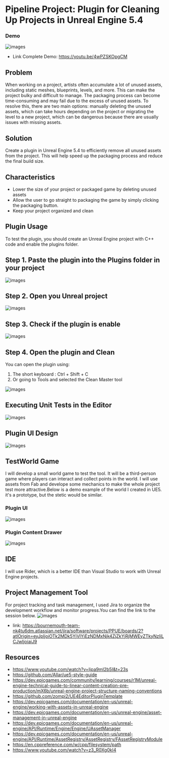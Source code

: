 # Pipeline Project: Plugin for Cleaning Up Projects in Unreal Engine 5.4

### Demo

![images](images/CleanMasterDemo.gif)

- Link Complete Demo: https://youtu.be/4wPZSKOpgCM

## Problem

When working on a project, artists often accumulate a lot of unused assets, including static meshes, blueprints, levels, and more. This can make the project bulky and difficult to manage. The packaging process can become time-consuming and may fail due to the excess of unused assets. To resolve this, there are two main options: manually deleting the unused assets, which can take hours depending on the project or migrating the level to a new project, which can be dangerous because there are usually issues with missing assets.

## Solution
Create a plugin in Unreal Engine 5.4 to efficiently remove all unused assets from the project. This will help speed up the packaging process and reduce the final build size.

## Characteristics

- Lower the size of your project or packaged game by deleting unused assets
- Allow the user to go straight to packaging the game by simply clicking the packaging button.
- Keep your project organized and clean

## Plugin Usage
To test the plugin, you should create an Unreal Engine project with C++ code and enable the plugins folder.

## Step 1. Paste the plugin into the Plugins folder in your project
![images](images/PluginProcess1.gif)

## Step 2. Open you Unreal project
![images](images/PluginProcess2.gif)

## Step 3. Check if the plugin is enable
![images](images/PluginProcess3.gif)

## Step 4. Open the plugin and Clean 
You can open the plugin using:
1. The short keyboard : Ctrl + Shift + C
2. Or going to Tools and selected the Clean Master tool

![images](images/PluginProcess4.gif)

## Executing Unit Tests in the Editor
![images](images/RunningTests.gif)
## Plugin UI Design
![Images](/images/UIDesign.png)

## TestWorld Game
I will develop a small world game to test the tool. It will be a third-person game where players can interact and collect points in the world. I will use assets from Fab and develope some mechanics to make the whole project test more attractive.Below is a demo example of the world I created in UE5. it's a prototype, but the stetic would be similar.

### Plugin UI
![images](images/UI.PNG)

### Plugin Content Drawer
![images](images/cleanMasterContentDrawer.PNG)

## IDE
I will use Rider, which is a better IDE than Visual Studio to work with Unreal Engine projects.

## Project Management Tool

For project tracking and task management, I used Jira to organize the development workflow and monitor progress.You can find the link to the session below.
![images](images/JiraDani.PNG)
- link: https://bournemouth-team-nk4tu6dm.atlassian.net/jira/software/projects/PPUE/boards/2?atlOrigin=eyJpIjoiOTk2MDk5YjVlYjEzNDMxNjk4ZjZkYjRjMWEyZTkyNzIiLCJwIjoiaiJ9

##  Resources
- https://www.youtube.com/watch?v=Ijpa9mI2b5I&t=23s
- https://github.com/Allar/ue5-style-guide
- https://dev.epicgames.com/community/learning/courses/r1M/unreal-engine-technical-guide-to-linear-content-creation-pre-production/mX6b/unreal-engine-project-structure-naming-conventions
- https://github.com/zompi2/UE4EditorPluginTemplate
- https://dev.epicgames.com/documentation/en-us/unreal-engine/working-with-assets-in-unreal-engine
- https://dev.epicgames.com/documentation/en-us/unreal-engine/asset-management-in-unreal-engine
- https://dev.epicgames.com/documentation/en-us/unreal-engine/API/Runtime/Engine/Engine/UAssetManager
- https://dev.epicgames.com/documentation/en-us/unreal-engine/API/Runtime/AssetRegistry/AssetRegistry/FAssetRegistryModule
- https://en.cppreference.com/w/cpp/filesystem/path
- https://www.youtube.com/watch?v=z3_R0Xg0kI4
